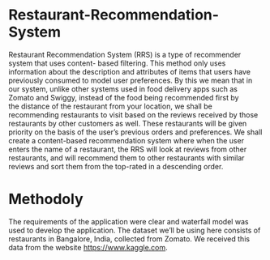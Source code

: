 # Restaurant-Recommendation-System

Restaurant Recommendation System (RRS) is a type of recommender system that uses content- based filtering. This method only uses information about the description and attributes of items that users have previously consumed to model user preferences. By this we mean that in our system, unlike other systems used in food delivery apps such as Zomato and Swiggy, instead of the food being recommended first by     
the distance of the restaurant from your location, we shall be recommending restaurants to visit based on the reviews received by those restaurants by other customers as well. These restaurants will be given priority on the basis of the user’s previous orders and preferences. We shall create a content-based recommendation system where when the user enters the name of a restaurant, the RRS will look at reviews from other restaurants, and will recommend them to other restaurants with similar reviews and sort them from the top-rated in a descending order.

# Methodoly

The requirements of the application were clear and waterfall model was used to develop the application.
The dataset we’ll be using here consists of restaurants in Bangalore, India, collected from Zomato.
We received this data from the website https://www.kaggle.com.
